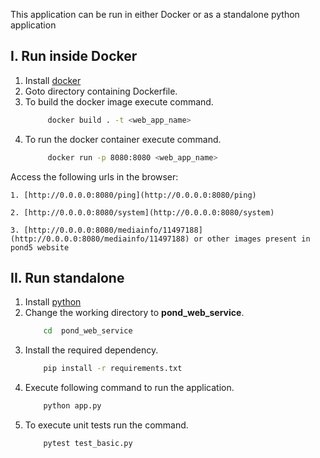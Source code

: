 This application can be run in either Docker or as a standalone python application

## I. Run inside Docker
  1. Install [docker](https://docs.docker.com/install/linux/docker-ce/ubuntu/)
  2. Goto directory containing Dockerfile.
  3. To build the docker image execute command.
     ```bash
          docker build . -t <web_app_name>
     ```
  4. To run the docker container execute command.
     ```bash
          docker run -p 8080:8080 <web_app_name>
     ```        
  Access the following urls in the browser:
  
    1. [http://0.0.0.0:8080/ping](http://0.0.0.0:8080/ping)

    2. [http://0.0.0.0:8080/system](http://0.0.0.0:8080/system)
 
    3. [http://0.0.0.0:8080/mediainfo/11497188](http://0.0.0.0:8080/mediainfo/11497188) or other images present in pond5 website

## II. Run standalone 
  1.  Install [python](https://www.python.org/downloads/)
  2.  Change the working directory to **pond_web_service**.
      ```bash
          cd  pond_web_service
      ```  
  3.  Install the required dependency.
      ```bash
          pip install -r requirements.txt
      ```
  4.  Execute following command to run the application. 
      ```bash
          python app.py
      ```
  5. To execute unit tests run the command.
     ```bash
         pytest test_basic.py
     ```  
  
